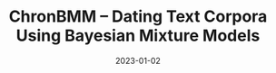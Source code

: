 ---
title: "ChronBMM – Dating Text Corpora Using Bayesian Mixture Models"
collection: talks
type: "Talk"
permalink: /talks/2023-01-02-chronbmm-dating-corpora
venue: "Universität Hamburg, international symposium 'Perspectives of Digital Humanities in the Field of Buddhist Studies'"
date: 2023-01-02
location: "Hamburg, Germany"
---